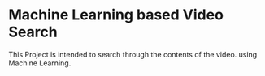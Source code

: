 # Machine Learning based Video Search

This Project is intended to search through the contents of the video. using Machine Learning.
